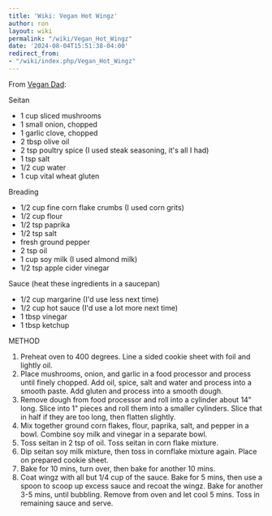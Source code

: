 ```yaml
---
title: 'Wiki: Vegan Hot Wingz'
author: ron
layout: wiki
permalink: "/wiki/Vegan_Hot_Wingz"
date: '2024-08-04T15:51:38-04:00'
redirect_from:
- "/wiki/index.php/Vegan_Hot_Wingz"
---
```


From [Vegan Dad](http://vegandad.blogspot.com/2009/08/ultimate-vegan-hot-wingz.html):

Seitan

-   1 cup sliced mushrooms
-   1 small onion, chopped
-   1 garlic clove, chopped
-   2 tbsp olive oil
-   2 tsp poultry spice (I used steak seasoning, it\'s all I had)
-   1 tsp salt
-   1/2 cup water
-   1 cup vital wheat gluten

Breading

-   1/2 cup fine corn flake crumbs (I used corn grits)
-   1/2 cup flour
-   1/2 tsp paprika
-   1/2 tsp salt
-   fresh ground pepper
-   2 tsp oil
-   1 cup soy milk (I used almond milk)
-   1/2 tsp apple cider vinegar

Sauce (heat these ingredients in a saucepan)

-   1/2 cup margarine (I\'d use less next time)
-   1/2 cup hot sauce (I\'d use a lot more next time)
-   1 tbsp vinegar
-   1 tbsp ketchup

METHOD

1.  Preheat oven to 400 degrees. Line a sided cookie sheet with foil and lightly oil.
2.  Place mushrooms, onion, and garlic in a food processor and process until finely chopped. Add oil, spice, salt and water and process into a smooth paste. Add gluten and process into a smooth dough.
3.  Remove dough from food processor and roll into a cylinder about 14\" long. Slice into 1\" pieces and roll them into a smaller cylinders. Slice that in half if they are too long, then flatten slightly.
4.  Mix together ground corn flakes, flour, paprika, salt, and pepper in a bowl. Combine soy milk and vinegar in a separate bowl.
5.  Toss seitan in 2 tsp of oil. Toss seitan in corn flake mixture.
6.  Dip seitan soy milk mixture, then toss in cornflake mixture again. Place on prepared cookie sheet.
7.  Bake for 10 mins, turn over, then bake for another 10 mins.
8.  Coat wingz with all but 1/4 cup of the sauce. Bake for 5 mins, then use a spoon to scoop up excess sauce and recoat the wingz. Bake for another 3-5 mins, until bubbling. Remove from oven and let cool 5 mins. Toss in remaining sauce and serve.
